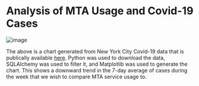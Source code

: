 # Analysis of MTA Usage and Covid-19 Cases


![image](https://user-images.githubusercontent.com/22899761/113056417-c5c4a000-9179-11eb-813a-8f1639818dc4.png)

The above is a chart generated from New York City Covid-19 data that is publically available [here](https://github.com/nychealth/coronavirus-data/). Python was used to download the data, SQLAlchemy was used to filter it, and Matplotlib was used to generate the chart. This shows a downward trend in the 7-day average of cases during the week that we wish to compare MTA service usage to.

